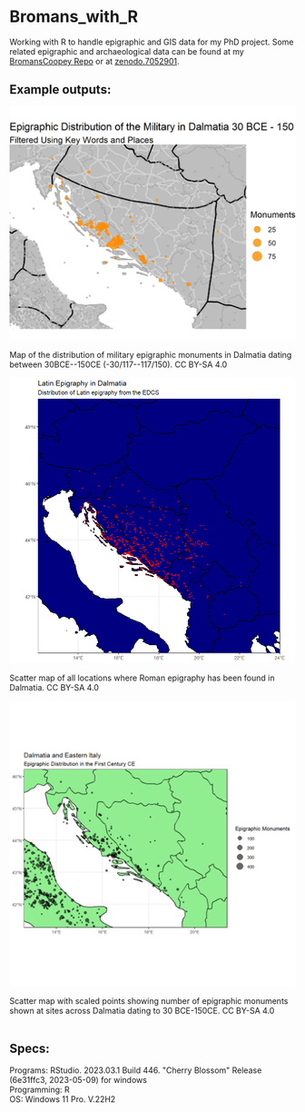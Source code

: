 # Bromans_with_R
Working with R to handle epigraphic and GIS data for my PhD project. Some related epigraphic and archaeological data can be found at my [BromansCoopey Repo](https://github.com/EwanSC/BromansCoopey) or at [zenodo.7052901](https://doi.org/10.5281/zenodo.7052901).

## Example outputs:

![scaled scatter map of the distribution of military monuments in roman dalmatia. title reads Epigraphic Distribution of the Military in Dalmatia, subtitle reads Undated Monuments and Monuments Dated 30 BCE–150 CE. x-axis goes from 12 east to 22 east. y-axis goes from 41 north to 46 and a half north. map is of the eastern Adriatic coastline. Key consists of 4 orange circles increasing in size, with the smallest representing 25, the second 50, the third 75, and the last 100.](output_images/dated_military_scatter.jpeg)
<figcaption> Map of the distribution of military epigraphic monuments in Dalmatia dating between 30BCE--150CE (-30/117--117/150). CC BY-SA 4.0</figcaption>

<p> <p/>

![Scatter map of all locations where Roman epigraphy has been found in Dalmatia. The modern regions comprising Dalmatia are blue on this map, and the inscriptions are marked by red dots which scatter the landscape, clustering along the Adriatic coastline](output_images/Dalmatia_map.png)
<figcaption> Scatter map of all locations where Roman epigraphy has been found in Dalmatia. CC BY-SA 4.0</figcaption>

<p> <p/>

![Scatter map of all locations where roman epigraphy has been found in Dalmatia dating between 30BCE and 150 CE. The modern regions conprising Dalmatia are light green on this map, and the inscriptions are marked by transparent black dots which scatter the landscape in various sizes, clustering along the adriatic coastline](output_images/dalm_italy_1stAD.png)
<figcaption> Scatter map with scaled points showing number of epigraphic monuments shown at sites across Dalmatia dating to 30 BCE-150CE. CC BY-SA 4.0</figcaption> 
<br />

## Specs:
Programs: RStudio. 2023.03.1 Build 446. "Cherry Blossom" Release (6e31ffc3, 2023-05-09) for windows <br/>
Programming: R <br/>
OS: Windows 11 Pro. V.22H2 <br/>